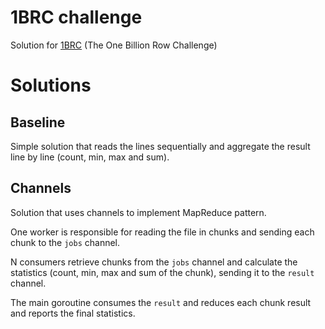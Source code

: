 # 1BRC challenge
Solution for [1BRC](https://github.com/gunnarmorling/1brc) (The One Billion Row Challenge)

# Solutions

## Baseline

Simple solution that reads the lines sequentially and aggregate the result line by line (count, min, max and sum).

## Channels

Solution that uses channels to implement MapReduce pattern.

One worker is responsible for reading the file in chunks and sending each chunk to the `jobs` channel.

N consumers retrieve chunks from the `jobs` channel and calculate the statistics (count, min, max and sum of the chunk), sending it to the `result` channel.

The main goroutine consumes the `result` and reduces each chunk result and reports the final statistics.
